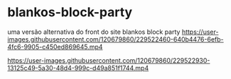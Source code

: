 # blankos-block-party
uma versão alternativa  do front do site blankos block party
https://user-images.githubusercontent.com/120679860/229522460-640b4476-6efb-4fc6-9905-c450ed869645.mp4

https://user-images.githubusercontent.com/120679860/229522930-13125c49-5a30-48d4-999c-d49a851f1744.mp4
